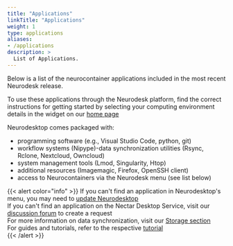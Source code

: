 ```yaml
---
title: "Applications"
linkTitle: "Applications"
weight: 1
type: applications
aliases:
- /applications
description: >
  List of Applications. 
---
```

Below is a list of the neurocontainer applications included in the most recent Neurodesk release. 

To use these applications through the Neurodesk platform, find the correct instructions for getting started by selecting your computing environment details in the widget on our [home page](https://www.neurodesk.org/)

Neurodesktop comes packaged with:
- programming software (e.g., Visual Studio Code, python, git)
- workflow systems (Nipype)-data synchronization utilities (Rsync, Rclone, Nextcloud, Owncloud)
- system management tools (Lmod, Singularity, Htop)
- additional resources (Imagemagic, Firefox, OpenSSH client)
- access to Neurocontainers via the Neurodesk menu (see list below)

{{< alert color="info" >}}
If you can't find an application in Neurodesktop's menu, you may need to [update Neurodesktop](/docs/getting-started/neurodesktop)<br>
If you can't find an application on the Nectar Desktop Service, visit our [discussion forum](https://github.com/orgs/NeuroDesk/discussions) to create a request<br>
For more information on data synchronization, visit our [Storage section](/docs/getting-started/storage)<br>
For guides and tutorials, refer to the respective [tutorial](https://www.neurodesk.org/tutorials)<br>
{{< /alert >}}
